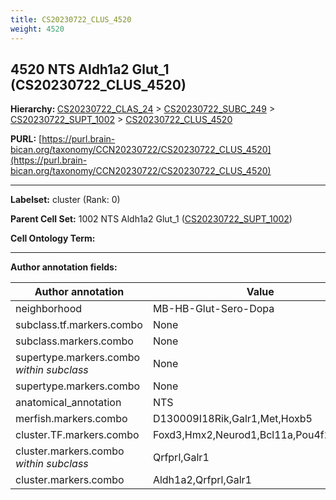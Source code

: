 ```yaml
---
title: CS20230722_CLUS_4520
weight: 4520
---
```

## 4520 NTS Aldh1a2 Glut_1 (CS20230722_CLUS_4520)
<b>Hierarchy: </b>
[CS20230722_CLAS_24](../CS20230722_CLAS_24) >
[CS20230722_SUBC_249](../CS20230722_SUBC_249) >
[CS20230722_SUPT_1002](../CS20230722_SUPT_1002) >
[CS20230722_CLUS_4520](../CS20230722_CLUS_4520)

**PURL:** [https://purl.brain-bican.org/taxonomy/CCN20230722/CS20230722_CLUS_4520](https://purl.brain-bican.org/taxonomy/CCN20230722/CS20230722_CLUS_4520)

---


**Labelset:** cluster (Rank: 0)

**Parent Cell Set:** 1002 NTS Aldh1a2 Glut_1 ([CS20230722_SUPT_1002](../CS20230722_SUPT_1002))



**Cell Ontology Term:** 

[MARKER GENES.]: #


---

[TRANSFERRED ANNOTATIONS.]: #


[AUTHOR ANNOTATION FIELDS.]: #


**Author annotation fields:**

| Author annotation | Value |
|-------------------|-------|
|neighborhood|MB-HB-Glut-Sero-Dopa|
|subclass.tf.markers.combo|None|
|subclass.markers.combo|None|
|supertype.markers.combo _within subclass_|None|
|supertype.markers.combo|None|
|anatomical_annotation|NTS|
|merfish.markers.combo|D130009I18Rik,Galr1,Met,Hoxb5|
|cluster.TF.markers.combo|Foxd3,Hmx2,Neurod1,Bcl11a,Pou4f2,Hmga1|
|cluster.markers.combo _within subclass_|Qrfprl,Galr1|
|cluster.markers.combo|Aldh1a2,Qrfprl,Galr1|

